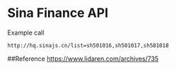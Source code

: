 # Sina Finance API

Example call

    http://hq.sinajs.cn/list=sh501016,sh501017,sh501018
    
##Reference
https://www.lidaren.com/archives/735